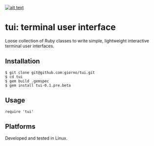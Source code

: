 [![alt text](https://travis-ci.org/giorno/tui.svg?branch=master)](https://travis-ci.org/giorno/tui)

tui: terminal user interface
============================
Loose collection of Ruby classes to write simple, lightweight interactive terminal user interfaces.

Installation
------------
    $ git clone git@github.com:giorno/tui.git
    $ cd tui
    $ gem build .gemspec
    $ gem install tui-0.1.pre.beta
Usage
-----
    require 'tui'

Platforms
---------
Developed and tested in Linux.
